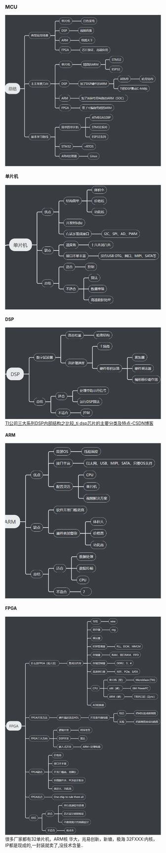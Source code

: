 ### MCU
![](Pasted%20image%2020230924132839.png)
#### 单片机
![](Pasted%20image%2020230924132722.png)
#### DSP
![](Pasted%20image%2020230924132758.png)
[TI公司三大系列DSP内部结构之比较_ti dsp芯片的主要分类及特点-CSDN博客](https://blog.csdn.net/YI00000/article/details/86289184)
#### ARM
![](Pasted%20image%2020230924132818.png)
#### FPGA
![](Pasted%20image%2020230924132911.png)
很多厂家都有32单片机，ARM核
	华大，兆易创新，新塘，极海
	32FXXX:内核，IP都是现成的,一封装就卖了,没技术含量..
	